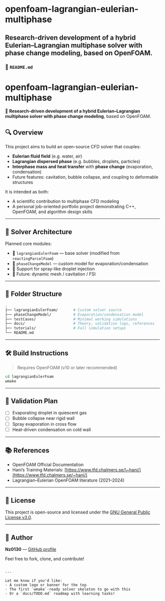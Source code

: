 # openfoam-lagrangian-eulerian-multiphase
Research-driven development of a hybrid Eulerian–Lagrangian multiphase solver with phase change modeling, based on OpenFOAM.
---

### 📄 `README.md`

# openfoam-lagrangian-eulerian-multiphase

🚀 **Research-driven development of a hybrid Eulerian–Lagrangian multiphase solver with phase change modeling**, based on OpenFOAM.


## 🔍 Overview

This project aims to build an open-source CFD solver that couples:

- **Eulerian fluid field** (e.g. water, air)
- **Lagrangian dispersed phase** (e.g. bubbles, droplets, particles)
- **Interphase mass and heat transfer** with **phase change** (evaporation, condensation)
- Future features: cavitation, bubble collapse, and coupling to deformable structures

It is intended as both:
- A scientific contribution to multiphase CFD modeling
- A personal job-oriented portfolio project demonstrating C++, OpenFOAM, and algorithm design skills

---

## 🧱 Solver Architecture

Planned core modules:
- 🔹 `lagrangianEulerFoam` — base solver (modified from `reactingParcelFoam`)
- 🔹 `phaseChangeModel` — custom model for evaporation/condensation
- 🔹 Support for spray-like droplet injection
- 🔹 Future: dynamic mesh / cavitation / FSI

---

## 📁 Folder Structure

```bash
.
├── lagrangianEulerFoam/       # Custom solver source
├── phaseChangeModel/          # Evaporation/condensation model
├── testCases/                 # Minimal working simulations
├── docs/                      # Theory, validation logs, references
├── tutorials/                 # Full simulation setups
└── README.md
````

---

## 🛠️ Build Instructions

> Requires OpenFOAM (v10 or later recommended)

```bash
cd lagrangianEulerFoam
wmake
```

---

## 🔬 Validation Plan

* [ ] Evaporating droplet in quiescent gas
* [ ] Bubble collapse near rigid wall
* [ ] Spray evaporation in cross flow
* [ ] Heat-driven condensation on cold wall

---

## 📚 References

* OpenFOAM Official Documentation
* Hani’s Training Materials: [https://www.tfd.chalmers.se/\~hani/](https://www.tfd.chalmers.se/~hani/)
* Lagrangian–Eulerian OpenFOAM literature (2021–2024)

---

## 📌 License

This project is open-source and licensed under the [GNU General Public License v3.0](LICENSE).

---

## 🙋 Author

**Nz0130** — [GitHub profile](https://github.com/Nz0130)

Feel free to fork, clone, and contribute!

```

---

Let me know if you'd like:
- A custom logo or banner for the top
- The first `wmake`-ready solver skeleton to go with this
- Or a `docs/TODO.md` roadmap with learning tasks!
```
